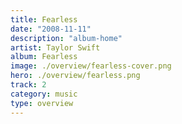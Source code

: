 ```yaml
---
title: Fearless
date: "2008-11-11"
description: "album-home"
artist: Taylor Swift
album: Fearless
image: ./overview/fearless-cover.png
hero: ./overview/fearless.png
track: 2
category: music
type: overview
---
```

